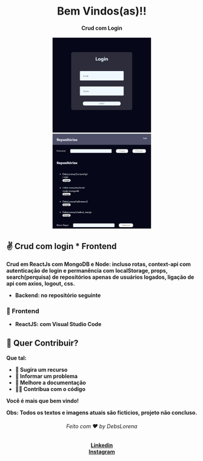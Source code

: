 
 <div align="center">
  <h1>Bem Vindos(as)!!</h1>
  <strong>Crud com Login</strong>
</div>
<br>

<div align="center">
<img src="./print1.PNG" alt="daily.dev" height="250">
    <img src="./print.PNG" alt="daily.dev" height="250">
    
</div>


## ✌️ Crud com login * Frontend
<strong> Crud em ReactJs com MongoDB e Node: incluso rotas, context-api com autenticação de login e permanência com localStorage, props, search(perquisa) de repositórios apenas de usuários logados, ligação de api com axios, logout, css.
*  **Backend**: no repositório seguinte



### 🎨 Frontend

*  **ReactJS**: com Visual Studio Code 





## 🙌 Quer Contribuir?


Que tal:
* 🤔 Sugira um recurso
* 🐛 Informar um problema
* 📖 Melhore a documentação
* 👨‍💻 Contribua com o código

Você é mais que bem vindo! 

Obs: Todos os textos e imagens atuais são ficticios, projeto não concluso.



<div align="center">
    <h6>Feito com ❤️ by DebsLorena</h6>
    <a href="https://www.linkedin.com/in/loredebs/"><strong>Linkedin</strong></a></br>
    <a href="https://www.instagram.com/debslorena/"><strong>Instagram</strong></a>
</div>

